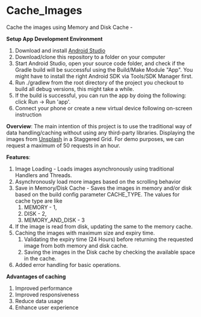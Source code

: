 # Cache_Images
Cache the images using Memory and Disk Cache - 


**Setup App Development Environment**
1. Download and install [Android Studio](https://developer.android.com/studio)
2. Download/clone this repository to a folder on your computer
3. Start Android Studio, open your source code folder, and check if the Gradle build will be successful using the Build/Make Module "App". You might have to install the right Android SDK via Tools/SDK Manager first.
4. Run ./gradlew from the root directory of the project you checkout to build all debug versions, this might take a while.
5. If the build is successful, you can run the app by doing the following: click Run -> Run 'app'.
6. Connect your phone or create a new virtual device following on-screen instruction

**Overview**:
The main intention of this project is to use the traditional way of data handling/caching without using any third-party libraries.
Displaying the images from [Unsplash](https://unsplash.com/developers) in a Staggered Grid. 
For demo purposes, we can request a maximum of 50 requests in an hour.

**Features**: 
1. Image Loading - Loads images asynchronously using traditional Handlers and Threads.
2. Asynchronously load more images based on the scrolling behavior
3. Save in Memory/Disk Cache - Saves the images in memory and/or disk based on the build config parameter CACHE_TYPE. 
 The values for cache type are like
   1. MEMORY - 1, 
   2. DISK - 2,
   3. MEMORY_AND_DISK - 3 
4. If the image is read from disk, updating the same to the memory cache. 
5. Caching the images with maximum size and expiry time.
   1. Validating the expiry time (24 Hours) before returning the requested image from both memory and disk cache. 
   2. Saving the images in the Disk cache by checking the available space in the cache.
6. Added error handling for basic operations.

**Advantages of caching** 
1. Improved performance
2. Improved responsiveness
3. Reduce data usage
4. Enhance user experience